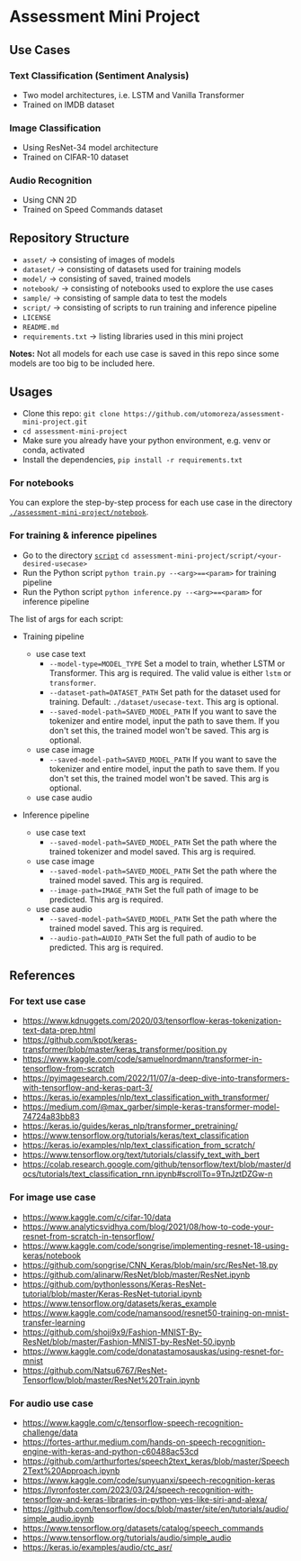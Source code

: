 # Assessment Mini Project

## Use Cases

### Text Classification (Sentiment Analysis)

- Two model architectures, i.e. LSTM and Vanilla Transformer
- Trained on IMDB dataset

### Image Classification

- Using ResNet-34 model architecture
- Trained on CIFAR-10 dataset

### Audio Recognition

- Using CNN 2D
- Trained on Speed Commands dataset

## Repository Structure

- `asset/` -> consisting of images of models
- `dataset/` -> consisting of datasets used for training models
- `model/` -> consisting of saved, trained models
- `notebook/` -> consisting of notebooks used to explore the use cases
- `sample/` -> consisting of sample data to test the models
- `script/` -> consisting of scripts to run training and inference pipeline
- `LICENSE`
- `README.md`
- `requirements.txt` -> listing libraries used in this mini project

**Notes:** Not all models for each use case is saved in this repo since some models are too big to be included here.

## Usages

- Clone this repo: `git clone https://github.com/utomoreza/assessment-mini-project.git`
- `cd assessment-mini-project`
- Make sure you already have your python environment, e.g. venv or conda, activated
- Install the dependencies, `pip install -r requirements.txt`

### For notebooks

You can explore the step-by-step process for each use case in the directory [`./assessment-mini-project/notebook`](./assessment-mini-project/notebook).

### For training & inference pipelines

- Go to the directory [`script`](./assessment-mini-project/script) `cd assessment-mini-project/script/<your-desired-usecase>`
- Run the Python script `python train.py --<arg>==<param>` for training pipeline
- Run the Python script `python inference.py --<arg>==<param>` for inference pipeline

The list of args for each script:
- Training pipeline
    - use case text
        - `--model-type=MODEL_TYPE`
        Set a model to train, whether LSTM or Transformer. This arg is required. The valid value is either `lstm` or `transformer`.
        - `--dataset-path=DATASET_PATH`
        Set path for the dataset used for training. Default: `./dataset/usecase-text`. This arg is optional.
        - `--saved-model-path=SAVED_MODEL_PATH`
        If you want to save the tokenizer and entire model, input the path to save them. If you don't set this, the trained model won't be saved. This arg is optional.
    - use case image
        - `--saved-model-path=SAVED_MODEL_PATH`
        If you want to save the tokenizer and entire model, input the path to save them. If you don't set this, the trained model won't be saved. This arg is optional.
    - use case audio
        
- Inference pipeline
    - use case text
        - `--saved-model-path=SAVED_MODEL_PATH`
        Set the path where the trained tokenizer and model saved. This arg is required.
    - use case image
        - `--saved-model-path=SAVED_MODEL_PATH`
        Set the path where the trained model saved. This arg is required.
        - `--image-path=IMAGE_PATH`
        Set the full path of image to be predicted. This arg is required.
    - use case audio
        - `--saved-model-path=SAVED_MODEL_PATH`
        Set the path where the trained model saved. This arg is required.
        - `--audio-path=AUDIO_PATH`
        Set the full path of audio to be predicted. This arg is required.

## References

### For text use case
- https://www.kdnuggets.com/2020/03/tensorflow-keras-tokenization-text-data-prep.html
- https://github.com/kpot/keras-transformer/blob/master/keras_transformer/position.py
- https://www.kaggle.com/code/samuelnordmann/transformer-in-tensorflow-from-scratch
- https://pyimagesearch.com/2022/11/07/a-deep-dive-into-transformers-with-tensorflow-and-keras-part-3/
- https://keras.io/examples/nlp/text_classification_with_transformer/
- https://medium.com/@max_garber/simple-keras-transformer-model-74724a83bb83
- https://keras.io/guides/keras_nlp/transformer_pretraining/
- https://www.tensorflow.org/tutorials/keras/text_classification
- https://keras.io/examples/nlp/text_classification_from_scratch/
- https://www.tensorflow.org/text/tutorials/classify_text_with_bert
- https://colab.research.google.com/github/tensorflow/text/blob/master/docs/tutorials/text_classification_rnn.ipynb#scrollTo=9TnJztDZGw-n

### For image use case
- https://www.kaggle.com/c/cifar-10/data
- https://www.analyticsvidhya.com/blog/2021/08/how-to-code-your-resnet-from-scratch-in-tensorflow/
- https://www.kaggle.com/code/songrise/implementing-resnet-18-using-keras/notebook
- https://github.com/songrise/CNN_Keras/blob/main/src/ResNet-18.py
- https://github.com/alinarw/ResNet/blob/master/ResNet.ipynb
- https://github.com/pythonlessons/Keras-ResNet-tutorial/blob/master/Keras-ResNet-tutorial.ipynb
- https://www.tensorflow.org/datasets/keras_example
- https://www.kaggle.com/code/namansood/resnet50-training-on-mnist-transfer-learning
- https://github.com/shoji9x9/Fashion-MNIST-By-ResNet/blob/master/Fashion-MNIST-by-ResNet-50.ipynb
- https://www.kaggle.com/code/donatastamosauskas/using-resnet-for-mnist
- https://github.com/Natsu6767/ResNet-Tensorflow/blob/master/ResNet%20Train.ipynb

### For audio use case
- https://www.kaggle.com/c/tensorflow-speech-recognition-challenge/data
- https://fortes-arthur.medium.com/hands-on-speech-recognition-engine-with-keras-and-python-c60488ac53cd
- https://github.com/arthurfortes/speech2text_keras/blob/master/Speech2Text%20Approach.ipynb
- https://www.kaggle.com/code/sunyuanxi/speech-recognition-keras
- https://lyronfoster.com/2023/03/24/speech-recognition-with-tensorflow-and-keras-libraries-in-python-yes-like-siri-and-alexa/
- https://github.com/tensorflow/docs/blob/master/site/en/tutorials/audio/simple_audio.ipynb
- https://www.tensorflow.org/datasets/catalog/speech_commands
- https://www.tensorflow.org/tutorials/audio/simple_audio
- https://keras.io/examples/audio/ctc_asr/
